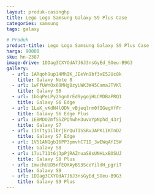 ```yaml
---
layout: produk-casinghp
title: Lego Logo Samsung Galaxy S9 Plus Case
categories: samsung
tags: galaxy

# Produk
product-title: Lego Logo Samsung Galaxy S9 Plus Case
harga: 90000
sku: hn-2387
image-drive: 1DDag3CXYOdA7J6J3nsGyEd_SOeu-B9G3
gallery:
  - url: 1ARqoh9up14MhIK_JEeVn9bf3xE52Uc8k
    title: Galaxy Note 8
  - url: 1wFfUWnOx69MHgBzyLWK3W45CamaJTVKl
    title: Galaxy S6
  - url: 1bGqPeLPy2hgn0rEd9ygojHLCMDBaPRQ1
    title: Galaxy S6 Edge
  - url: 1LeK_vKdN4lODN_vBjeqlrm0fIGegXfFr
    title: Galaxy S6 Edge Plus
  - url: 1EBMDOZmfSSZPQhwhH3uvVYpNphd_43rj
    title: Galaxy S7
  - url: 1inTty11lbrjErQuTISSRvJAPK1IKTnD2
    title: Galaxy S7 Edge
  - url: 1V51ANQgbI6PP3pmvhC71D_3wEWqAfI5W
    title: Galaxy S8
  - url: 17uL711t6j3pPjRAZnuaS8sUNHLxBOSUJ
    title: Galaxy S8 Plus
  - url: 1mvchUUD5nfEQXAyBS3SceYildH_pgriT
    title: Galaxy S9
  - url: 1DDag3CXYOdA7J6J3nsGyEd_SOeu-B9G3
    title: Galaxy S9 Plus
---
```

